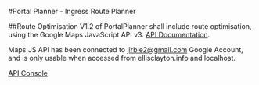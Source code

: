 #Portal Planner - Ingress Route Planner

##Route Optimisation
V1.2 of PortalPlanner shall include route optimisation, using the Google Maps JavaScript API v3. [API Documentation](https://developers.google.com/maps/documentation/javascript/tutorial).

Maps JS API has been connected to jirble2@gmail.com Google Account, and is only usable when accessed from ellisclayton.info and localhost.

[API Console](https://code.google.com/apis/console)
